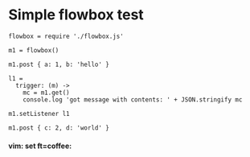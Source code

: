# Simple flowbox test

    flowbox = require './flowbox.js'

    m1 = flowbox()

    m1.post { a: 1, b: 'hello' }

    l1 =
      trigger: (m) ->
        mc = m1.get()
        console.log 'got message with contents: ' + JSON.stringify mc

    m1.setListener l1

    m1.post { c: 2, d: 'world' }

#### vim: set ft=coffee:

